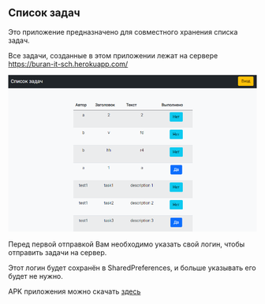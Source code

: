 ## Список задач

Это приложение предназначено для совместного хранения списка задач.

Все задачи, созданные в этом приложении лежат на сервере <https://buran-it-sch.herokuapp.com/>

![server](imgs/server.png)

Перед первой отправкой Вам необходимо указать свой логин, чтобы отправить задачи на сервер.

Этот логин будет сохранён в SharedPreferences, и больше указывать его будет не нужно.

APK приложения можно скачать [здесь](report/taskList.apk)